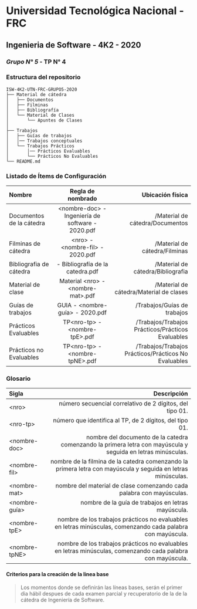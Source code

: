 # Universidad Tecnológica Nacional - FRC
## Ingenieria de Software - 4K2 - 2020
### *Grupo N° 5* - TP N° 4

### Estructura del repositorio

```
ISW-4K2-UTN-FRC-GRUPO5-2020
├── Material de cátedra
│   ├── Documentos
│   ├── Filminas
│   ├── Bibliografía
│   └── Material de Clases 
│       └── Apuntes de Clases   
│   
├── Trabajos
│   ├── Guías de trabajos
│   │── Trabajos conceptuales
│   └── Trabajos Prácticos
│       │── Prácticos Evaluables 
│       └── Prácticos No Evaluables
└── README.md

```

### Listado de Ítems de Configuración

| Nombre  | Regla de nombrado  | Ubicación física |
| :------------ |:---------------:| -----:|
| Documentos de la cátedra | \<nombre-doc> - Ingeniería de software - 2020.pdf | /Material de cátedra/Documentos
| Filminas de cátedra | \<nro> - \<nombre-fil> - 2020.pdf | /Material de cátedra/Filminas
| Bibliografia de cátedra | <nombre-biblio> - Bibliografía de la catedra.pdf | /Material de cátedra/Bibliografia
| Material de clase | Material \<nro> - \<nombre-mat>.pdf | /Material de cátedra/Material de clases
| Guías de trabajos | GUIA - \<nombre-guía> - 2020.pdf | /Trabajos/Guías de trabajos
| Prácticos Evaluables | TP\<nro-tp> - \<nombre-tpE>.pdf | /Trabajos/Trabajos Prácticos/Prácticos Evaluables
| Prácticos no Evaluables | TP\<nro-tp> - \<nombre-tpNE>.pdf | /Trabajos/Trabajos Prácticos/Prácticos No Evaluables

### Glosario

| Sigla  | Descripción |
| :------------ | -----:|
| \<nro\> | número secuencial correlativo de 2 dígitos, del tipo 01.
| \<nro-tp\> | número que identifica al TP, de 2 dígitos, del tipo 01.
| \<nombre-doc\> | nombre del documento  de la catedra comenzando la primera letra con mayúscula y seguida en letras minúsculas.
| \<nombre-fil\> | nombre de la filmina  de la catedra comenzando la primera letra con mayúscula y seguida en letras minúsculas.
| \<nombre-mat\> | nombre del material de clase comenzando cada palabra con mayúsculas.
| \<nombre-guía\> | nombre de la guía de trabajos en letras mayúscula.
| \<nombre-tpE\> | nombre de los trabajos prácticos no evaluables en letras minúsculas, comenzando cada palabra con mayúscula.
| \<nombre-tpNE\> | nombre de los trabajos prácticos no evaluables en letras minúsculas, comenzando cada palabra con mayúscula.




#### Criterios para la creación de la linea base

>Los momentos donde se definirán las líneas bases, serán el primer dia hábil despues de cada examen parcial y recuperatorio de la de la cátedra de Ingeniería de Software.

